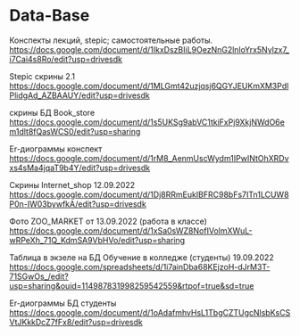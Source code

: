 # Data-Base
Конспекты лекций, stepic; самостоятельные работы.
https://docs.google.com/document/d/1IkxDszBIiL9OezNnG2lnloYrx5Nylzx7_i7Cai4s8Ro/edit?usp=drivesdk 

Stepic скрины 2.1
https://docs.google.com/document/d/1MLGmt42uzjqsj6QGYJEUKmXM3PdlPlidgAd_AZBAAUY/edit?usp=drivesdk

скрины БД Book_store
https://docs.google.com/document/d/1s5UKSg9abVC1tkiFxPj9XkjNWdO6em1dlt8fQasWCS0/edit?usp=sharing

Er-диограммы конспект
https://docs.google.com/document/d/1rM8_AenmUscWydm1IPwINtOhXRDvxs4sMa4jqaT9b4Y/edit?usp=drivesdk

Скрины Internet_shop 12.09.2022
https://docs.google.com/document/d/1Dj8RRmEukIBFRC98bFs7ITn1LCUW8P0n-IW03bywfkA/edit?usp=drivesdk

Фото ZOO_MARKET от 13.09.2022 (работа в классе)
https://docs.google.com/document/d/1xSa0sWZ8NofIVolmXWuL-wRPeXh_71Q_KdmSA9VbHVo/edit?usp=sharing

Таблица в экзеле на БД Обучение в колледже (студенты) 19.09.2022
https://docs.google.com/spreadsheets/d/1i7ainDba68KEjzoH-dJrM3T-71SGwOs_/edit?usp=sharing&ouid=114987831998259542559&rtpof=true&sd=true

Er-диограммы БД студенты
https://docs.google.com/document/d/1oAdafmhvHsL1TbgCZTUgcNlsbKsCSVtJKkkDcZ7fFx8/edit?usp=drivesdk
